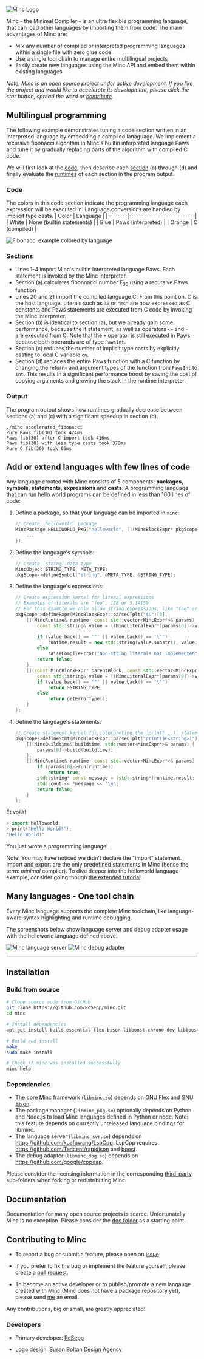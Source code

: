 ![Minc Logo](logo.png)

Minc - the Minimal Compiler - is an ultra flexible programming language, that can load other languages by importing them from code.
The main advantages of Minc are:

* Mix any number of compiled or interpreted programming languages within a single file with zero glue code
* Use a single tool chain to manage entire multilingual projects
* Easily create new languages using the Minc API and embed them within existing languages

*Note: Minc is an open source project under active development. If you like the project and would like to accelerate its development, please click the star button, spread the word or [contribute](#Contributing-to-Minc).*


## Multilingual programming

The following example demonstrates tuning a code section written in an interpreted language by embedding a compiled lanaguage.
We implement a recursive fibonacci algorithm in Minc's builtin interpreted language Paws and tune it by gradually replacing parts of the algorithm with compiled C code.

We will first look at the [code](#Code), then describe each [section](#Sections) (a) through (d) and finally evaluate the [runtimes](#Output) of each section in the program output.

### Code

The colors in this code section indicate the programming language each expression will be executed in. Language conversions are handled by implicit type casts.
| Color  | Language                  |
|--------|---------------------------|
| White  | None (builtin statements) |
| Blue   | Paws (interpreted)        |
| Orange | C (compiled)              |

![Fibonacci example colored by language](/fibonacci_languages.png)

### Sections

* Lines 1-4 import Minc's builtin interpreted language Paws. Each statement is invoked by the Minc interpreter.
* Section (a) calculates fibonnacci number F<sub>30</sub> using a recursive Paws function
* Lines 20 and 21 import the compiled language C. From this point on, C is the host language. Literals such as `30` or `"ms"` are now expressed as C constants and Paws statements are executed from C code by invoking the Minc interpreter.
* Section (b) is identical to section (a), but we already gain some performance, because the if statement, as well as operators `<=` and `-` are executed from C. Note that the `+` operator is still executed in Paws, because both operands are of type `PawsInt`.
* Section (c) reduces the number of implicit type casts by explicitly casting to local C variable `cn`.
* Section (d) replaces the entire Paws function with a C function by changing the return- and argument types of the function from `PawsInt` to `int`. This results in a significant performance boost by saving the cost of copying arguments and growing the stack in the runtime interpreter.

### Output

The program output shows how runtimes gradually decrease between sections (a) and (c) with a significant speedup in section (d).

```
./minc accelerated_fibonacci
Pure Paws fib(30) took 474ms
Paws fib(30) after C import took 416ms
Paws fib(30) with less type casts took 378ms
Pure C fib(30) took 65ms
```

## Add or extend languages with few lines of code

Any language created with Minc consists of 5 components: **packages**, **symbols**, **statements**, **expressions** and **casts**.
A programming language that can run hello world programs can be defined in less than 100 lines of code:

1. Define a package, so that your language can be imported in `minc`:

	```C++
	// Create `helloworld` package
	MincPackage HELLOWORLD_PKG("helloworld", [](MincBlockExpr* pkgScope) {
		...
	});
	```

2. Define the language's symbols:

	```C++
	// Create `string` data type
	MincObject STRING_TYPE, META_TYPE;
	pkgScope->defineSymbol("string", &META_TYPE, &STRING_TYPE);
	```

3. Define the language's expressions:

	```C++
	// Create expression kernel for literal expressions
	// Examples of literals are "foo", 128 or 3.14159
	// For this example we only allow string expressions, like "foo" or 'bar'
	pkgScope->defineExpr(MincBlockExpr::parseCTplt("$L")[0],
		[](MincRuntime& runtime, const std::vector<MincExpr*>& params) -> bool {
			const std::string& value = ((MincLiteralExpr*)params[0])->value;

			if (value.back() == '"' || value.back() == '\'')
				runtime.result = new std::string(value.substr(1, value.size() - 2));
			else
				raiseCompileError("Non-string literals not implemented", params[0]);
			return false;
		},
		[](const MincBlockExpr* parentBlock, const std::vector<MincExpr*>& params) -> MincObject* {
			const std::string& value = ((MincLiteralExpr*)params[0])->value;
			if (value.back() == '"' || value.back() == '\'')
				return &STRING_TYPE;
			else
				return getErrorType();
		}
	);
	```

4. Define the language's statements:

	```C++
	// Create statement kernel for interpreting the `print(...)` statement
	pkgScope->defineStmt(MincBlockExpr::parseCTplt("print($E<string>)"),
		[](MincBuildtime& buildtime, std::vector<MincExpr*>& params) {
			params[0]->build(buildtime);
		},
		[](MincRuntime& runtime, const std::vector<MincExpr*>& params) -> bool {
			if (params[0]->run(runtime))
				return true;
			std::string* const message = (std::string*)runtime.result;
			std::cout << *message << '\n';
			return false;
		}
	);
	```

Et voilà!

```C++
> import helloworld;
> print("Hello World!");
"Hello World!"
```

You just wrote a programming language!

Note: You may have noticed we didn't declare the "import" statement. Import and export are the only predefined statements in Minc (hence the term: *minimal* compiler). To dive deeper into the helloworld language example, consider going though [the extended tutorial](doc/helloworld_explained.md).

## Many languages - One tool chain

Every Minc language supports the complete Minc toolchain, like language-aware syntax highlighting and runtime debugging.

The screenshots below show language server and debug adapter usage with the helloworld language defined above.

![Minc language server](Minc_language_server.png)
![Minc debug adapter](Minc_debug_adapter.png)

---

## Installation

### Build from source

```bash
# Clone source code from GitHub
git clone https://github.com/RcSepp/minc.git
cd minc

# Install dependencies
apt-get install build-essential flex bison libboost-chrono-dev libboost-thread-dev

# Build and install
make
sudo make install

# Check if minc was installed successfully
minc help
```

### Dependencies

* The core Minc framework (`libminc.so`) depends on [GNU Flex](https://www.gnu.org/software/flex/) and [GNU Bison](https://www.gnu.org/software/bison/).
* The package manager (`libminc_pkg.so`) optionally depends on Python and Node.js to load Minc languages defined in Python or node. Note: this feature depends on currently unreleased language bindings for libminc.
* The language server (`libminc_svr.so`) depends on https://github.com/kuafuwang/LspCpp. LspCpp requires https://github.com/Tencent/rapidjson and [boost](https://www.boost.org/).
* The debug adapter (`libminc_dbg.so`) depends on https://github.com/google/cppdap.

Please consider the licensing information in the corresponding [third_party](third_party/) sub-folders when forking or redistributing Minc.

## Documentation

Documentation for many open source projects is scarce. Unfortunatelly Minc is no exception. Please consider the [doc folder](doc/) as a starting point.

## Contributing to Minc

* To report a bug or submit a feature, please open an [issue](https://github.com/RcSepp/minc/issues).

* If you prefer to fix the bug or implement the feature yourself, please create a [pull request](https://github.com/RcSepp/minc/pulls).

* To become an active developer or to publish/promote a new langauge created with Minc (Minc does not have a package repository yet), please send [me](https://github.com/RcSepp) an email.

Any contributions, big or small, are greatly appreciated!

### Developers

* Primary developer: [RcSepp](https://github.com/RcSepp)

* Logo design: [Susan Boltan Design Agency](https://www.fiverr.com/susanboltan)